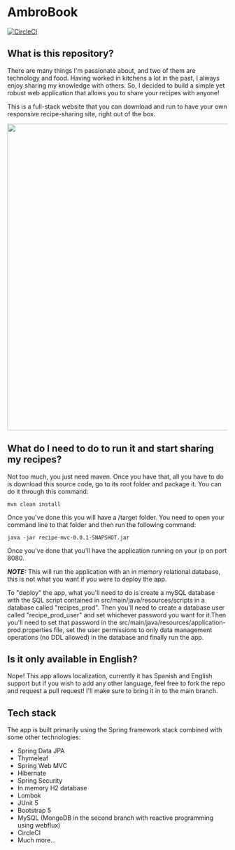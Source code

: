 # AmbroBook

[![CircleCI](https://dl.circleci.com/status-badge/img/circleci/MXqELc8ViZYB9hfQ6uBdG5/Piv3t66JdaSYv5QL8qyNbF/tree/main.svg?style=svg)](https://dl.circleci.com/status-badge/redirect/circleci/MXqELc8ViZYB9hfQ6uBdG5/Piv3t66JdaSYv5QL8qyNbF/tree/main)

## What is this repository?
There are many things I'm passionate about, and two of them are technology and food. Having worked in kitchens a lot in the past, I always enjoy sharing my knowledge with others. So, I decided to build a simple yet robust web application that allows you to share your recipes with anyone!

This is a full-stack website that you can download and run to have your own responsive recipe-sharing site, right out of the box.

<img src="src/main/resources/static/images/AmbroBook.gif" width="700px">

## What do I need to do to run it and start sharing my recipes?
Not too much, you just need maven. Once you have that, all you have to do is download this source code, go to its root 
folder and package it. You can do it through this command:

    mvn clean install

Once you've done this you will have a /target folder. You need to open your command line to that folder and then run 
the following command:

    java -jar recipe-mvc-0.0.1-SNAPSHOT.jar

Once you've done that you'll have the application running on your ip on port 8080.

**_NOTE:_**  This will run the application with an in memory relational database, this is not what you want if you 
were to deploy the app.

To "deploy" the app, what you'll need to do is create a mySQL database with the SQL script contained in 
src/main/java/resources/scripts in a database called "recipes_prod".
Then you'll need to create a database user called "recipe_prod_user" and set whichever password you want for it.Then 
you'll 
need to set that 
password in the src/main/java/resources/application-prod.properties file, set the user permissions to only data 
management operations (no DDL allowed) in the database and finally run the app.

## Is it only available in English?
Nope! This app allows localization, currently it has Spanish and English support but if you wish to add any other 
language, feel free to fork the repo and request a pull request! I'll make sure to bring it in to the main branch.

## Tech stack
The app is built primarily using the Spring framework stack combined with some other technologies:
* Spring Data JPA
* Thymeleaf
* Spring Web MVC
* Hibernate
* Spring Security
* In memory H2 database
* Lombok
* JUnit 5
* Bootstrap 5
* MySQL (MongoDB in the second branch with reactive programming using webflux)
* CircleCI
* Much more...
